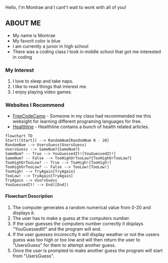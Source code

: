 Hello, I'm Montrae and I cant't wait to work with all of you!

## **ABOUT ME**

* My name is Montrae  
* My favorit color is blue  
* I am currently a junior in high school  
* There was a coding class I took in middle school that got me interested in coding  

### **My Interest**

1. I love to sleep and take naps.  
2. I like to read things that interest me.  
3. I enjoy playing video games.
     
### **Websites I Recommend**

- [FreeCodeCamp](https://www.freecodecamp.org/) - Someone in my class had recommended me this websight for learning different programing languages for free.  
- [Healthline](https://www.healthline.com/m) - Healthline contains a bunch of health related articles.  


```mermaid
flowchart TD
Start([Start]) --> RandomNum[RandomNum 0 - 20]
RandomNum --> UsersGuess(UsersGuess)
UsersGuess --> SameNum?{SameNum?}
SameNum? -- True --> YouGuessedIt![YouGuessedIt!]
SameNum? -- False --> TooHighOrTooLow?{TooHighOrTooLow?}
TooHighOrTooLow? -- True --> TooHigh![TooHigh!]
TooHighOrTooLow? -- False --> TooLow![TooLow!]
TooHigh! --> TryAgain[TryAgain]
TooLow! --> TryAgain[TryAgain]
TryAgain --> UsersGuess
YouGuessedIt! --> End([End])
```
#### **Flowchart Description**

1. The computer generates a random numerical value from 0-20 and displays it.  
2. The user has to make a guess at the computers number.
3. If the user guesses the computers number correctly it displays "YouGuessedIt!" and the program will end.
4. If the user guesses incorecctly it will display weather or not the ussers guess was too high or too low and will then return the user to "UsersGuess" for them to attempt another guess.  
5. Once the user is prompted to make another guess the program will start from "UsersGuess".
